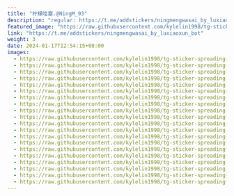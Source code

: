 ```yaml
---
title: "柠檬哇塞.@NingM_93"
description: "regular: https://t.me/addstickers/ningmengwasai_by_luxiaoxun_bot"
featured_image: "https://raw.githubusercontent.com/kylelin1998/tg-sticker-spreading-worldwide-images/main/img/b90681f8-be1b-4e0f-9c87-1d9ac90fbf2c.jpg"
link: "https://t.me/addstickers/ningmengwasai_by_luxiaoxun_bot"
weight: 3
date: 2024-01-17T12:54:15+08:00
images:
  - https://raw.githubusercontent.com/kylelin1998/tg-sticker-spreading-worldwide-images/main/img/b90681f8-be1b-4e0f-9c87-1d9ac90fbf2c.jpg
  - https://raw.githubusercontent.com/kylelin1998/tg-sticker-spreading-worldwide-images/main/img/0197b563-78b2-4d3f-ade8-59bce75e6dd5.jpg
  - https://raw.githubusercontent.com/kylelin1998/tg-sticker-spreading-worldwide-images/main/img/b5353bce-8370-4423-b6a8-c8b9aa0165d6.jpg
  - https://raw.githubusercontent.com/kylelin1998/tg-sticker-spreading-worldwide-images/main/img/cf549ced-c7b6-40b7-a948-39d9f3682f05.jpg
  - https://raw.githubusercontent.com/kylelin1998/tg-sticker-spreading-worldwide-images/main/img/16bc7f09-4a4d-49ce-9b36-5ec620a1d213.jpg
  - https://raw.githubusercontent.com/kylelin1998/tg-sticker-spreading-worldwide-images/main/img/a84ecd4f-1882-4f5f-aba1-16175ec8a89e.jpg
  - https://raw.githubusercontent.com/kylelin1998/tg-sticker-spreading-worldwide-images/main/img/0e993fd2-2cb6-4b55-8d85-cf64bf2971ec.jpg
  - https://raw.githubusercontent.com/kylelin1998/tg-sticker-spreading-worldwide-images/main/img/d1ec25aa-0b57-4340-8ece-1d6fa364b659.jpg
  - https://raw.githubusercontent.com/kylelin1998/tg-sticker-spreading-worldwide-images/main/img/f60d18b0-4f9c-425b-9f75-522f12360108.jpg
  - https://raw.githubusercontent.com/kylelin1998/tg-sticker-spreading-worldwide-images/main/img/75aa5734-ff2a-4b51-9e9f-3f0aabe73e8e.jpg
  - https://raw.githubusercontent.com/kylelin1998/tg-sticker-spreading-worldwide-images/main/img/09f32f90-f612-4f1e-bab4-05d78065a971.jpg
  - https://raw.githubusercontent.com/kylelin1998/tg-sticker-spreading-worldwide-images/main/img/118c6420-3750-49ae-9ac0-7915059c2dcf.jpg
  - https://raw.githubusercontent.com/kylelin1998/tg-sticker-spreading-worldwide-images/main/img/b9b59ec9-0e3a-4c13-9559-1b6572d2bd62.jpg
  - https://raw.githubusercontent.com/kylelin1998/tg-sticker-spreading-worldwide-images/main/img/25b35c3f-f8d7-4eed-a78f-91d8065ee1cb.jpg
  - https://raw.githubusercontent.com/kylelin1998/tg-sticker-spreading-worldwide-images/main/img/90da376e-5cc7-4dda-83a9-4f14b57df810.jpg
  - https://raw.githubusercontent.com/kylelin1998/tg-sticker-spreading-worldwide-images/main/img/675e93a4-bfb6-4401-a0a7-4bb3c7a0761b.jpg
  - https://raw.githubusercontent.com/kylelin1998/tg-sticker-spreading-worldwide-images/main/img/25236b4c-6fb1-49a9-8adc-14d36fe80bd0.jpg
  - https://raw.githubusercontent.com/kylelin1998/tg-sticker-spreading-worldwide-images/main/img/7a6fd85c-0411-4247-ade7-dfec2b8d667b.jpg
  - https://raw.githubusercontent.com/kylelin1998/tg-sticker-spreading-worldwide-images/main/img/afee3df0-3eb2-4089-8267-ddeee08c635e.jpg
  - https://raw.githubusercontent.com/kylelin1998/tg-sticker-spreading-worldwide-images/main/img/430f9c02-8229-4342-aaaa-57af0f57ad07.jpg
---
```

